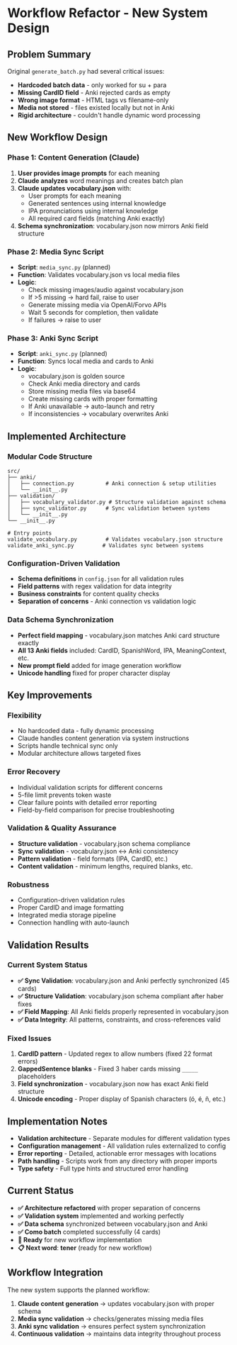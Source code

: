 # Workflow Refactor - New System Design

## Problem Summary
Original `generate_batch.py` had several critical issues:
- **Hardcoded batch data** - only worked for su + para
- **Missing CardID field** - Anki rejected cards as empty
- **Wrong image format** - HTML tags vs filename-only
- **Media not stored** - files existed locally but not in Anki
- **Rigid architecture** - couldn't handle dynamic word processing

## New Workflow Design

### Phase 1: Content Generation (Claude)
1. **User provides image prompts** for each meaning
2. **Claude analyzes** word meanings and creates batch plan
3. **Claude updates vocabulary.json** with:
   - User prompts for each meaning
   - Generated sentences using internal knowledge
   - IPA pronunciations using internal knowledge
   - All required card fields (matching Anki exactly)
4. **Schema synchronization**: vocabulary.json now mirrors Anki field structure

### Phase 2: Media Sync Script
- **Script**: `media_sync.py` (planned)
- **Function**: Validates vocabulary.json vs local media files
- **Logic**:
  - Check missing images/audio against vocabulary.json
  - If >5 missing → hard fail, raise to user
  - Generate missing media via OpenAI/Forvo APIs
  - Wait 5 seconds for completion, then validate
  - If failures → raise to user

### Phase 3: Anki Sync Script  
- **Script**: `anki_sync.py` (planned)
- **Function**: Syncs local media and cards to Anki
- **Logic**:
  - vocabulary.json is golden source
  - Check Anki media directory and cards
  - Store missing media files via base64
  - Create missing cards with proper formatting
  - If Anki unavailable → auto-launch and retry
  - If inconsistencies → vocabulary overwrites Anki

## Implemented Architecture

### Modular Code Structure
```
src/
├── anki/
│   ├── connection.py          # Anki connection & setup utilities
│   └── __init__.py
├── validation/
│   ├── vocabulary_validator.py # Structure validation against schema
│   ├── sync_validator.py      # Sync validation between systems
│   └── __init__.py
└── __init__.py

# Entry points
validate_vocabulary.py         # Validates vocabulary.json structure
validate_anki_sync.py         # Validates sync between systems
```

### Configuration-Driven Validation
- **Schema definitions** in `config.json` for all validation rules
- **Field patterns** with regex validation for data integrity
- **Business constraints** for content quality checks
- **Separation of concerns** - Anki connection vs validation logic

### Data Schema Synchronization
- **Perfect field mapping** - vocabulary.json matches Anki card structure exactly
- **All 13 Anki fields** included: CardID, SpanishWord, IPA, MeaningContext, etc.
- **New prompt field** added for image generation workflow
- **Unicode handling** fixed for proper character display

## Key Improvements

### Flexibility
- No hardcoded data - fully dynamic processing
- Claude handles content generation via system instructions
- Scripts handle technical sync only
- Modular architecture allows targeted fixes

### Error Recovery
- Individual validation scripts for different concerns
- 5-file limit prevents token waste
- Clear failure points with detailed error reporting
- Field-by-field comparison for precise troubleshooting

### Validation & Quality Assurance
- **Structure validation** - vocabulary.json schema compliance
- **Sync validation** - vocabulary.json ↔ Anki consistency
- **Pattern validation** - field formats (IPA, CardID, etc.)
- **Content validation** - minimum lengths, required blanks, etc.

### Robustness
- Configuration-driven validation rules
- Proper CardID and image formatting
- Integrated media storage pipeline
- Connection handling with auto-launch

## Validation Results

### Current System Status
- **✅ Sync Validation**: vocabulary.json and Anki perfectly synchronized (45 cards)
- **✅ Structure Validation**: vocabulary.json schema compliant after haber fixes
- **✅ Field Mapping**: All Anki fields properly represented in vocabulary.json
- **✅ Data Integrity**: All patterns, constraints, and cross-references valid

### Fixed Issues
1. **CardID pattern** - Updated regex to allow numbers (fixed 22 format errors)
2. **GappedSentence blanks** - Fixed 3 haber cards missing `_____` placeholders
3. **Field synchronization** - vocabulary.json now has exact Anki field structure
4. **Unicode encoding** - Proper display of Spanish characters (ó, é, ñ, etc.)

## Implementation Notes
- **Validation architecture** - Separate modules for different validation types
- **Configuration management** - All validation rules externalized to config
- **Error reporting** - Detailed, actionable error messages with locations
- **Path handling** - Scripts work from any directory with proper imports
- **Type safety** - Full type hints and structured error handling

## Current Status
- **✅ Architecture refactored** with proper separation of concerns
- **✅ Validation system** implemented and working perfectly
- **✅ Data schema** synchronized between vocabulary.json and Anki
- **✅ Como batch** completed successfully (4 cards)
- **🔄 Ready** for new workflow implementation
- **📋 Next word**: **tener** (ready for new workflow)

## Workflow Integration
The new system supports the planned workflow:
1. **Claude content generation** → updates vocabulary.json with proper schema
2. **Media sync validation** → checks/generates missing media files
3. **Anki sync validation** → ensures perfect system synchronization
4. **Continuous validation** → maintains data integrity throughout process